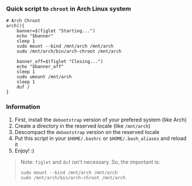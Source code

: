 ### Quick script to `chroot` in Arch Linux system

```
# Arch Chroot
arch(){
    banner=$(figlet "Starting...")
    echo "$banner"
    sleep 1
    sudo mount --bind /mnt/arch /mnt/arch
    sudo /mnt/arch/bin/arch-chroot /mnt/arch

    banner_off=$(figlet "Closing...")
    echo "$banner_off"
    sleep 1
    sudo umount /mnt/arch
    sleep 1
    duf /
}
```

### Information
1. First, install the `debootstrap` version of your prefered system (like Arch)
2. Create a directory in the reserved locale (like `/mnt/arch`)
3. Descompact the `debootstrap` version on the reserved locale
4. Put this script in your `$HOME/.bashrc` or `$HOME/.bash_aliases` and reload it
5. Enjoy! :)

> Note: `figlet` and `duf` isn't necessary.
> So, the important is:
> ```
> sudo mount --bind /mnt/arch /mnt/arch
> sudo /mnt/arch/bin/arch-chroot /mnt/arch
> ```
